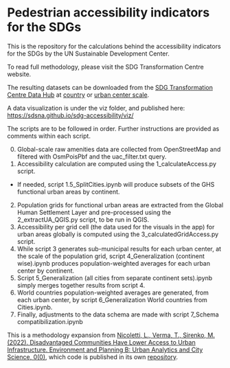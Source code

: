 # Pedestrian accessibility indicators for the SDGs

This is the repository for the calculations behind the accessibility indicators for the SDGs by the UN Sustainable Development Center.

To read full methodology, please visit the SDG Transformation Centre website. 

The resulting datasets can be downloaded from the [SDG Transformation Centre Data Hub](https://sdg-transformation-center-sdsn.hub.arcgis.com/search?collection=Dataset) at [country](https://sdg-transformation-center-sdsn.hub.arcgis.com/datasets/sdsn::pedestrian-accessibility-indicators-by-country/about) or [urban center scale](https://sdg-transformation-center-sdsn.hub.arcgis.com/datasets/sdsn::pedestrian-accessibility-indicators-by-urban-center/about).

A data visualization is under the viz folder, and published here: https://sdsna.github.io/sdg-accessibility/viz/

The scripts are to be followed in order. Further instructions are provided as comments within each script.

0. Global-scale raw amenities data are collected from OpenStreetMap and filtered with OsmPoisPbf and the uac_filter.txt query. 
1. Accessibility calculation are computed using the 1_calculateAccess.py script.
- If needed, script 1.5_SplitCities.ipynb will produce subsets of the GHS functional urban areas by continent.
2. Population grids for functional urban areas are extracted from the Global Human Settlement Layer and pre-processed using the 2_extractUA_QGIS.py script, to be run in QGIS. 
3. Accessibility per grid cell (the data used for the visuals in the app) for urban areas globally is computed using the 3_calculatedGridAccess.py script.
4. While script 3 generates sub-municipal results for each urban center, at the scale of the population grid, script 4_Generalization (continent wise).ipynb produces population-weighted averages for each urban center by continent.
5. Script 5_Generalization (all cities from separate continent sets).ipynb simply merges together results from script 4.
6. World countries population-weighted averages are generated, from each urban center, by script 6_Generalization World countries from Cities.ipynb.
7. Finally, adjustments to the data schema are made with script 7_Schema compatibilization.ipynb

This is a methodology expansion from [Nicoletti, L., Verma, T., Sirenko, M. (2022). Disadvantaged Communities Have Lower Access to Urban Infrastructure. Environment and Planning B: Urban Analytics and City Science, 0(0)](https://www.leonardonicoletti.com/), which code is published in its own [repository](https://github.com/lnicoletti/city-access-map).
